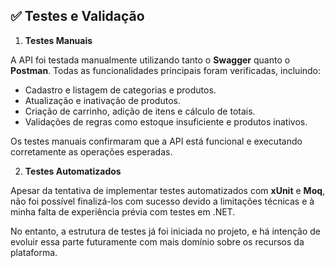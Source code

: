 ## ✅ Testes e Validação

1. **Testes Manuais**

A API foi testada manualmente utilizando tanto o **Swagger** quanto o **Postman**. Todas as funcionalidades principais foram verificadas, incluindo:

- Cadastro e listagem de categorias e produtos.
- Atualização e inativação de produtos.
- Criação de carrinho, adição de itens e cálculo de totais.
- Validações de regras como estoque insuficiente e produtos inativos.

Os testes manuais confirmaram que a API está funcional e executando corretamente as operações esperadas.

2. **Testes Automatizados**

Apesar da tentativa de implementar testes automatizados com **xUnit** e **Moq**, não foi possível finalizá-los com sucesso devido a limitações técnicas e à minha falta de experiência prévia com testes em .NET. 

No entanto, a estrutura de testes já foi iniciada no projeto, e há intenção de evoluir essa parte futuramente com mais domínio sobre os recursos da plataforma.
